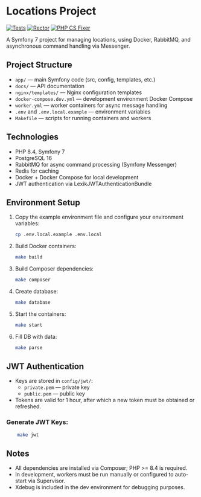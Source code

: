 # Locations Project

[![Tests](https://github.com/Timofey86/locations/actions/workflows/tests.yml/badge.svg)](https://github.com/Timofey86/locations/actions/workflows/tests.yml)
[![Rector](https://github.com/Timofey86/locations/actions/workflows/tests.yml/badge.svg?event=push)](https://github.com/Timofey86/locations/actions/workflows/tests.yml)
[![PHP CS Fixer](https://github.com/Timofey86/locations/actions/workflows/tests.yml/badge.svg?event=push)](https://github.com/Timofey86/locations/actions/workflows/tests.yml)

A Symfony 7 project for managing locations, using Docker, RabbitMQ, and asynchronous command handling via Messenger.

## Project Structure

- `app/` — main Symfony code (src, config, templates, etc.)
- `docs/` — API documentation
- `nginx/templates/` — Nginx configuration templates
- `docker-compose.dev.yml` — development environment Docker Compose
- `worker.yml` — worker containers for async message handling
- `.env` and `.env.local.example` — environment variables
- `Makefile` — scripts for running containers and workers

## Technologies

- PHP 8.4, Symfony 7
- PostgreSQL 16
- RabbitMQ for async command processing (Symfony Messenger)
- Redis for caching
- Docker + Docker Compose for local development
- JWT authentication via LexikJWTAuthenticationBundle

## Environment Setup

1. Copy the example environment file and configure your environment variables:
    ```bash
    cp .env.local.example .env.local
    ```

2. Build Docker containers:
    ```bash
    make build
    ```

3. Build Composer dependencies:
    ```bash
    make composer
    ```
4. Create database:
    ```bash
    make database
    ```

5. Start the containers:
    ```bash
    make start
    ```
   
6. Fill DB with data:
    ```bash
   make parse 
   ```

## JWT Authentication

- Keys are stored in `config/jwt/`:
    - `private.pem` — private key
    - `public.pem` — public key
- Tokens are valid for 1 hour, after which a new token must be obtained or refreshed.

### Generate JWT Keys:
```bash
    make jwt
```
## Notes

- All dependencies are installed via Composer; PHP >= 8.4 is required.
- In development, workers must be run manually or configured to auto-start via Supervisor.
- Xdebug is included in the dev environment for debugging purposes.